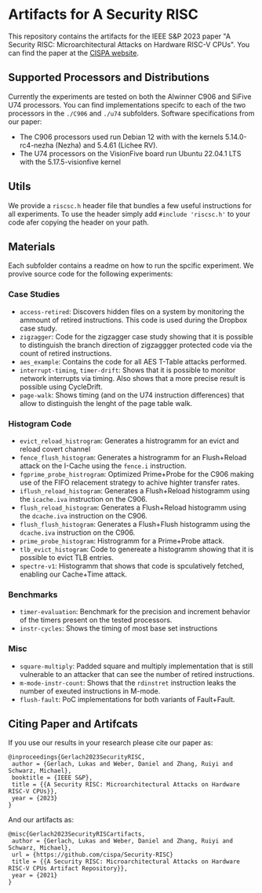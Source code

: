 # Artifacts for A Security RISC
This repository contains the artifacts for the IEEE S&P 2023 paper "A Security RISC: Microarchitectural Attacks on Hardware RISC-V CPUs". You can find the paper at the [CISPA website](https://cispa.de/en/research/publications/3924-a-security-risc-microarchitectural-attacks-on-hardware-risc-v-cpus).

## Supported Processors and Distributions
Currently the experiments are tested on both the Alwinner C906 and SiFive U74 processors. 
You can find implementations specifc to each of the two processors in the `./C906` and `./u74` subfolders. 
Software specifications from our paper:
- The C906 processors used run Debian 12 with with the kernels 5.14.0-rc4-nezha (Nezha) and 5.4.61 (Lichee RV).
- The U74 processors on the VisionFive board run Ubuntu 22.04.1 LTS with the 5.17.5-visionfive kernel 

## Utils
We provide a `riscsc.h` header file that bundles a few useful instructions for all experiments.
To use the header simply add `#include 'riscsc.h'` to your code afer copying the header on your path. 

## Materials
Each subfolder contains a readme on how to run the spcific experiment. We provive source code for the following experiments: 
### Case Studies
- `access-retired`: Discovers hidden files on a system by monitoring the ammount of retired instructions. This code is used during the Dropbox case study. 
- `zigzagger`: Code for the zigzagger case study showing that it is possible to distinguish the branch direction of zigzaggger protected code via the count of retired instructions. 
- `aes_example`: Contains the code for all AES T-Table attacks performed. 
- `interrupt-timing`, `timer-drift`: Shows that it is possible to monitor network interrupts via timing. Also shows that a more precise result is possible using CycleDrift. 
- `page-walk`: Shows timing (and on the U74 instruction differences) that allow to distinguish the lenght of the page table walk. 

### Histogram Code 
- `evict_reload_histrogram`: Generates a histrogramm for an evict and reload covert channel 
- `fence_flush_histogram`: Generates a histrogramm for an Flush+Reload attack on the I-Cache using the `fence.i` instruction.  
- `fgprime_probe_histrogram`: Optimized Prime+Probe for the C906 making use of the FIFO relacement strategy to achive highter transfer rates. 
- `iflush_reload_histogram`: Generates a Flush+Reload histogramm using the `icache.iva` instruction on the C906. 
- `flush_reload_histogram`: Generates a Flush+Reload histogramm using the `dcache.iva` instruction on the C906. 
- `flush_flush_histogram`: Generates a Flush+Flush histogramm using the `dcache.iva` instruction on the C906. 
- `prime_probe_histogram`: Histrogramm for a Prime+Probe attack. 
- `tlb_evict_histogram`: Code to genereate a histogramm showing that it is possible to evict TLB entries. 
- `spectre-v1`: Histogramm that shows that code is spculatively fetched, enabling our Cache+Time attack. 

### Benchmarks
- `timer-evaluation`: Benchmark for the precision and increment behavior of the timers present on the tested processors. 
-  `instr-cycles`: Shows the timing of most base set instructions  

### Misc
- `square-multiply`: Padded square and multiply implementation that is still vulnerable to an attacker that can see the number of retired instructions. 
- `m-mode-instr-count`: Shows that the `rdinstret` instruction leaks the number of exeuted instructions in M-mode. 
- `flush-fault`: PoC implementations for both variants of Fault+Fault.

## Citing Paper and Artifcats
If you use our results in your research please cite our paper as:
```
@inproceedings{Gerlach2023SecurityRISC,
 author = {Gerlach, Lukas and Weber, Daniel and Zhang, Ruiyi and Schwarz, Michael},
 booktitle = {IEEE S&P},
 title = {{A Security RISC: Microarchitectural Attacks on Hardware RISC-V CPUs}},
 year = {2023}
}
```
And our artifacts as:
```
@misc{Gerlach2023SecurityRISCartifacts,
 author = {Gerlach, Lukas and Weber, Daniel and Zhang, Ruiyi and Schwarz, Michael},
 url = {https://github.com/cispa/Security-RISC}
 title = {{A Security RISC: Microarchitectural Attacks on Hardware RISC-V CPUs Artifact Repository}},
 year = {2021}
}
```
